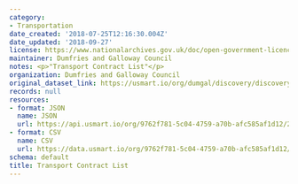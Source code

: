 ```yaml
---
category:
- Transportation
date_created: '2018-07-25T12:16:30.004Z'
date_updated: '2018-09-27'
license: https://www.nationalarchives.gov.uk/doc/open-government-licence/version/3/
maintainer: Dumfries and Galloway Council
notes: <p>"Transport Contract List"</p>
organization: Dumfries and Galloway Council
original_dataset_link: https://usmart.io/org/dumgal/discovery/discovery-view-detail/57d4db7f-d91c-4464-92c4-ed12df5db423
records: null
resources:
- format: JSON
  name: JSON
  url: https://api.usmart.io/org/9762f781-5c04-4759-a70b-afc585af1d12/2a653384-4e4b-439a-a993-c43970cf0225/1/urql
- format: CSV
  name: CSV
  url: https://data.usmart.io/org/9762f781-5c04-4759-a70b-afc585af1d12/resource?resourceGUID=7900d65d-e46c-48c9-a3ff-785b9878c78b
schema: default
title: Transport Contract List
---
```

